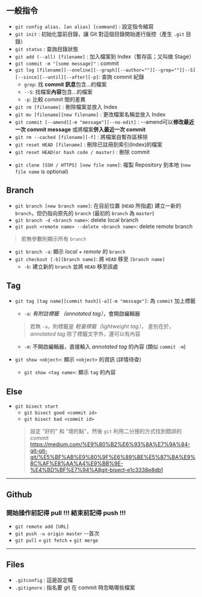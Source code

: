 ## 一般指令
* `git config alias. [an alias] [command]` : 設定指令縮寫
* `git init` : 初始化當前目錄，讓 Git 對這個目錄開始進行版控（產生 `.git` 目錄）
* `git status` : 查詢目錄狀態
* `git add (--all) [filename]` : 加入檔案到 Index（暫存區；又叫做 Stage）
* `git commit -m "[some message]"` : commit
* `git log [filename][--oneline][--graph][--author=""][--grep=""][--S][--since][--until][--after][-p]`: 查詢 commit 紀錄
    - `grep`: 找 **commit 訊息**包含...的檔案
    - `--S`: 找檔案**內容**包含...的檔案
    - `-p`: 比較 commit 間的差異
* `git rm [filename]` : 刪除檔案並放入 Index
* `git mv [filename][new filename]` : 更改檔案名稱並放入 Index
* `git commit [--amend][-m "message"][--no-edit]` : --amend可以**修改最近一次 commit message** 或將檔案**併入最近一次 commit**
* `git rm --cached [filename][-f]` : 將檔案自暫存區移除
* `git reset HEAD [filename]` : 刪除已註冊到索引(Index)的檔案
* `git reset HEAD(or hash code / master)` : 刪除 commit
- `git clone [SSH / HTTPS] [new file name]`: 複製 Repository 到本地 (`new file name` is optional)
## Branch
- `git branch [new branch name]`: 在目前位置 (`HEAD` 所指處) 建立一新的 `branch`，但仍指向原先的 `branch` (最初的 `branch` 為 `master`)
- `git branch -d <branch name>`: delete local branch
- `git push <remote name> --delete <branch name>`: delete remote branch
> 若無參數則顯示所有 `branch`
-  `git branch -a`: 顯示 *local* + *remote* 的 `branch`
- `git checkout [-b][branch name]`: 將 `HEAD` 移至 `[branch name]`
    - `-b`: 建立新的 `branch` 並將 `HEAD` 移至該處
## Tag
- `git tag [tag name][commit hash][-a][-m "message"]`: 為 `commit` 加上標籤
    - `-a`: *有附註標籤 （annotated tag）*，會開啟編輯器
    > 若無 `-a`，則標籤是 *輕量標籤（lightweight tag）*，
    > 差別在於，*annotated tag* 除了標籤文字外，還可以有內容

    - `-m`: 不開啟編輯器，直接輸入 *annotated tag* 的內容 (類似 `commit -m`)
- `git show <object>`: 顯示 `<object>` 的資訊 (詳情待查)
    - `git show <tag name>`: 顯示 `tag` 的內容
## Else
* `git bisect start`
    * `git bisect good <commit id>`
    * `git bisect bad <commit id>`
    > 設定 "好的" 和 "壞的點"，然後 `git` 利用二分搜的方式找到錯誤的 commit
    > https://medium.com/%E9%80%B2%E6%93%8A%E7%9A%84-git-git-git/%E5%BF%AB%E9%80%9F%E6%89%BE%E5%87%BA%E9%8C%AF%E8%AA%A4%E9%BB%9E-%E4%BD%BF%E7%94%A8git-bisect-e1c3338e8db1
---
## Github
### **開始操作前記得 pull !!! 結束前記得 push !!!**
- `git remote add [URL]`
- `git push -u origin master` --首次
- `git pull` = `git fetch` + `git merge`
---
## Files
* `.gitconfig` : 這是設定檔
* `.gitignore` : 指名要 git 在 commit 時忽略哪些檔案
